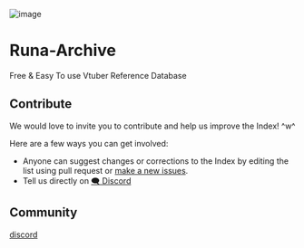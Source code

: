 ![image](https://github.com/user-attachments/assets/c890c44b-22e6-49e8-8886-c5008fa70127)

# Runa-Archive
Free &amp; Easy To use Vtuber Reference Database

## Contribute
We would love to invite you to contribute and help us improve the Index! ^w^

Here are a few ways you can get involved:
- Anyone can suggest changes or corrections to the Index by editing the list using pull request or [make a new issues](https://github.com/kekuwi/Runa-Archive/issues/new).
- Tell us directly on [🗨️ Discord](https://discord.gg/GdfHVZ6Z33) 

## Community
[discord](https://discord.gg/GdfHVZ6Z33) 
